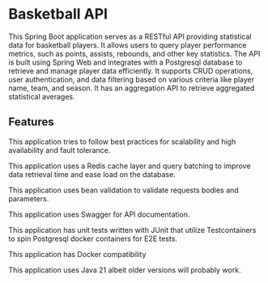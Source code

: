 # Basketball API

This Spring Boot application serves as a RESTful API providing statistical data for basketball players. 
It allows users to query player performance metrics, such as points, assists, rebounds, and other key statistics. 
The API is built using Spring Web and integrates with a Postgresql database to retrieve and manage player data 
efficiently. 
It supports CRUD operations, user authentication, and data filtering based on various criteria like player name, team, 
and season. 
It has an aggregation API to retrieve aggregated statistical averages.  

## Features

This application tries to follow best practices for scalability and high availability and fault tolerance.

This application uses a Redis cache layer and query batching to improve data retrieval time and ease load on the database.

This application uses bean validation to validate requests bodies and parameters.

This application uses Swagger for API documentation.

This application has unit tests written with JUnit that utilize Testcontainers to spin Postgresql docker containers for 
E2E tests.

This application has Docker compatibility

This application uses Java 21 albeit older versions will probably work.
